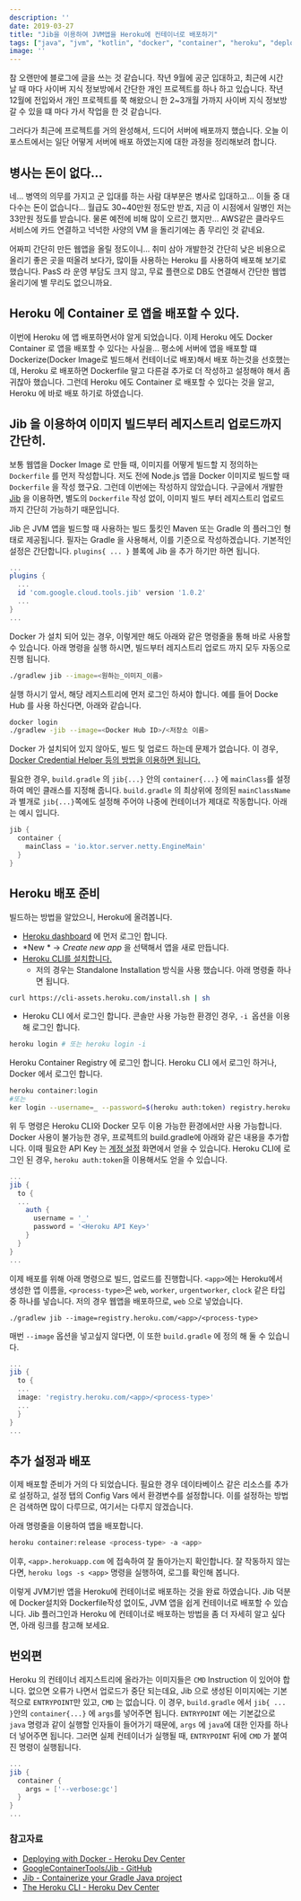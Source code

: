 ```yaml
---
description: ''
date: 2019-03-27
title: "Jib을 이용하여 JVM앱을 Heroku에 컨테이너로 배포하기"
tags: ["java", "jvm", "kotlin", "docker", "container", "heroku", "deploy", "jib", "gradle"]
image: ''
---
```


참 오랜만에 블로그에 글을 쓰는 것 같습니다. 작년 9월에 공군 입대하고, 최근에 시간 날 때 마다 사이버 지식 정보방에서 간단한 개인 프로젝트를 하나 하고 있습니다. 작년 12월에 전입와서 개인 프로젝트를 쭉 해왔으니 한 2~3개월 가까지 사이버 지식 정보방 갈 수 있을 떄 마다 가서 작업을 한 것 같습니다.

그러다가 최근에 프로젝트를 거의 완성해서, 드디어 서버에 배포까지 했습니다. 오늘 이 포스트에서는 일단 어떻게 서버에 배포 하였는지에 대한 과정을 정리해보려 합니다.

## 병사는 돈이 없다...
네... 병역의 의무를 가지고 군 입대를 하는 사람 대부분은 병사로 입대하고... 이들 중 대다수는 돈이 없습니다...
월급도 30~40만원 정도만 받죠, 지금 이 시점에서 일병인 저는 33만원 정도를 받습니다. 물론 예전에 비해 많이 오르긴 했지만... AWS같은 클라우드 서비스에 카드 연결하고 넉넉한 사양의 VM 을 돌리기에는 좀 무리인 것 같네요. 

어짜피 간단히 만든 웹앱을 올릴 정도이니... 취미 삼아 개발한것 간단히 낮은 비용으로 올리기 좋은 곳을 떠올려 보다가, 많이들 사용하는 Heroku 를 사용하여 배포해 보기로 했습니다. PasS 라 운영 부담도 크지 않고, 무료 플랜으로 DB도 연결해서 간단한 웹앱 올리기에 별 무리도 없으니까요.

## Heroku 에 Container 로 앱을 배포할 수 있다.
이번에 Heroku 에 앱 배포하면서야 알게 되었습니다. 이제 Heroku 에도 Docker Container 로 앱을 배포할 수 있다는 사실을... 평소에 서버에 앱을 배포할 떄 Dockerize(Docker Image로 빌드해서 컨테이너로 배포)해서 배포 하는것을 선호했는데, Heroku 로 배포하면 Dockerfile 말고 다른걸 추가로 더 작성하고 설정해야 해서 좀 귀찮아 했습니다. 그런데 Heroku 에도 Container 로 배포할 수 있다는 것을 알고, Heroku 에 바로 배포 하기로 하였습니다.

## Jib 을 이용하여 이미지 빌드부터 레지스트리 업로드까지 간단히.
보통 웹앱을 Docker Image 로 만들 때, 이미지를 어떻게 빌드할 지 정의하는 `Dockerfile` 를 먼저 작성합니다. 저도 전에 Node.js 앱을 Docker 이미지로 빌드할 때 `Dockerfile` 을 작성 했구요. 그런데 이번에는 작성하지 않았습니다. 구글에서 개발한 [Jib](https://github.com/GoogleContainerTools/jib) 을 이용하면, 별도의 `Dockerfile` 작성 없이, 이미지 빌드 부터 레지스트리 업로드 까지 간단히 가능하기 때문입니다.

Jib 은 JVM 앱을 빌드할 때 사용하는 빌드 툴킷인 Maven 또는 Gradle 의 플러그인 형태로 제공됩니다. 필자는 Gradle 을 사용해서, 이를 기준으로 작성하겠습니다. 기본적인 설정은 간단합니다. `plugins{ ... }` 블록에 Jib 을 추가 하기만 하면 됩니다.

```groovy
...
plugins {
  ...
  id 'com.google.cloud.tools.jib' version '1.0.2'
  ...
}
...
```

Docker 가 설치 되어 있는 경우, 이렇게만 해도 아래와 같은 명령줄을 통해 바로 사용할 수 있습니다.
아래 명령을 실행 하시면, 빌드부터 레지스트리 업로드 까지 모두 자동으로 진행 됩니다.

```bash
./gradlew jib --image=<원하는_이미지_이름>
```

실행 하시기 앞서, 해당 레지스트리에 먼저 로그인 하셔야 합니다. 예를 들어 Docke Hub 를 사용 하신다면, 아래와 같습니다.
```bash
docker login 
./gradlew -jib --image=<Docker Hub ID>/<저장소 이름>
```

Docker 가 설치되어 있지 않아도, 빌드 및 업로드 하는데 문제가 없습니다. 이 경우, [Docker Credential Helper 등의 방법을 이용하면 됩니다.](https://github.com/GoogleContainerTools/jib/tree/master/jib-gradle-plugin#authentication-methods)

필요한 경우, `build.gradle` 의 `jib{...}` 안의 `container{...}` 에 `mainClass`를 설정하여 메인 클래스를 지정해 줍니다.  `build.gradle` 의 최상위에 정의된 `mainClassName`과 별개로 `jib{...}`쪽에도 설정해 주어야 나중에 컨테이너가 제대로 작동합니다. 아래는 예시 입니다.

```groovy
jib {
  container {
    mainClass = 'io.ktor.server.netty.EngineMain'
  }
}
```

## Heroku 배포 준비


빌드하는 방법을 알았으니, Heroku에 올려봅니다.

- [Heroku dashboard](https://dashboard.heroku.com) 에 먼저 로그인 합니다.
- *New * -> *Create new app* 을 선택해서 앱을 새로 만듭니다.
- [Heroku CLI를 설치합니다.](https://devcenter.heroku.com/articles/heroku-cli)
  - 저의 경우는 Standalone Installation 방식을 사용 했습니다. 아래 명령줄 하나면 됩니다.
```bash
curl https://cli-assets.heroku.com/install.sh | sh
```
- Heroku CLI 에서 로그인 합니다. 콘솔만 사용 가능한 환경인 경우, `-i `옵션을 이용해 로그인 합니다.
```bash
heroku login # 또는 heroku login -i
```

Heroku Container Registry 에 로그인 합니다. Heroku CLI 에서 로그인 하거나, Docker 에서 로그인 합니다.

```bash
heroku container:login
#또는
ker login --username=_ --password=$(heroku auth:token) registry.heroku.com
```

위 두 명령은 Heroku CLI와 Docker 모두 이용 가능한 환경에서만 사용 가능합니다. Docker 사용이 불가능한 경우, 프로젝트의 build.gradle에 아래와 같은 내용을 추가합니다. 이때 필요한 API Key 는 [계정 설정](https://dashboard.heroku.com/account) 화면에서 얻을 수 있습니다. Heroku CLI에 로그인 된 경우, `heroku auth:token`을 이용해서도 얻을 수 있습니다.

```groovy
...
jib { 
  to {
  ...
    auth { 
      username = '_' 
      password = '<Heroku API Key>'
    } 
  } 
}
...
```

이제 배포를 위해 아래 명령으로 빌드, 업로드를 진행합니다.
`<app>`에는 Heroku에서 생성한 앱 이름을, `<process-type>`은 `web`, `worker`, `urgentworker`, `clock` 같은 타입 중 하나를 넣습니다. 저의 경우 웹앱을 배포하므로, `web` 으로 넣었습니다.

```
./gradlew jib --image=registry.heroku.com/<app>/<process-type>
```

매번 `--image` 옵션을 넣고싶지 않다면, 이 또한 `build.gradle` 에 정의 해 둘 수 있습니다.

```groovy
...
jib { 
  to {
  ...
  image: 'registry.heroku.com/<app>/<process-type>'
  ...
  } 
}
...
```

## 추가 설정과 배포
이제 배포할 준비가 거의 다 되었습니다. 필요한 경우 데이타베이스 같은 리소스를 추가로 설정하고, 설정 탭의 Config Vars 에서 환경변수를 설정합니다. 이를 설정하는 방법은 검색하면 많이 다루므로, 여기서는 다루지 않겠습니다.

아래 명령줄을 이용하여 앱을 배포합니다.

```bash
heroku container:release <process-type> -a <app>
```

이후, `<app>.herokuapp.com` 에 접속하여 잘 돌아가는지 확인합니다.
잘 작동하지 않는다면, `heroku logs -s <app>` 명령을 실행하여, 로그를 확인해 봅니다.

이렇게 JVM기반 앱을 Heroku에 컨테이너로 배포하는 것을 완료 하였습니다. Jib 덕분에 Docker설치와 Dockerfile작성 없이도, JVM 앱을 쉽게 컨테이너로 배포할 수 있습니다.
Jib 플러그인과 Heroku 에 컨테이너로 배포하는 방법을 좀 더 자세히 알고 싶다면, 아래 링크를 참고해 보세요.

## 번외편
Heroku 의 컨테이너 레지스트리에 올라가는 이미지들은 `CMD` Instruction 이 있어야 합니다. 없으면 오류가 나면서 업로드가 중단 되는데요, Jib 으로 생성된 이미지에는 기본적으로 `ENTRYPOINT`만 있고, `CMD` 는 없습니다. 이 경우, `build.gradle` 에서 `jib{ ... }`안의 `container{...}` 에 `args`를 넣어주면 됩니다. `ENTRYPOINT` 에는 기본값으로 `java` 명령과 같이 실행할 인자들이 들어가기 때문에, `args` 에 `java`에 대한 인자를 하나 더 넣어주면 됩니다. 그러면 실제 컨테이너가 실행될 때, `ENTRYPOINT` 뒤에 `CMD` 가 붙여진 명령이 실행됩니다.

```groovy
...
jib {
  container {
    args = ['--verbose:gc']
  }
}
...
```

### 참고자료
- [Deploying with Docker - Heroku Dev Center](https://devcenter.heroku.com/categories/deploying-with-docker)
- [GoogleContainerTools/Jib - GitHub](https://github.com/GoogleContainerTools/jib/blob/master/README.md)
- [Jib - Containerize your Gradle Java project](https://github.com/GoogleContainerTools/jib/blob/master/jib-gradle-plugin/README.md)
- [The Heroku CLI - Heroku Dev Center](https://devcenter.heroku.com/articles/heroku-cli)

